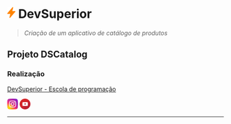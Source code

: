 # ![DevSuperior logo](https://raw.githubusercontent.com/devsuperior/bds-assets/main/ds/devsuperior-logo-small.png) DevSuperior
>  *Criação de um aplicativo de catálogo de produtos*

## Projeto DSCatalog

### Realização
[DevSuperior - Escola de programação](https://devsuperior.com.br)

[![DevSuperior no Instagram](https://raw.githubusercontent.com/devsuperior/bds-assets/main/ds/ig-icon.png)](https://instagram.com/devsuperior.ig)
[![DevSuperior no Youtube](https://raw.githubusercontent.com/devsuperior/bds-assets/main/ds/yt-icon.png)](https://youtube.com/devsuperior)

___
